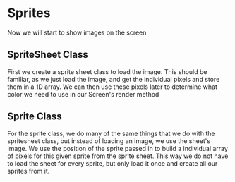 # Sprites

Now we will start to show images on the screen

## SpriteSheet Class

First we create a sprite sheet class to load the image. This should be familiar, as we just load the image, and get the individual pixels and store them in a 1D array.
We can then use these pixels later to determine what color we need to use in our Screen's render method

## Sprite Class

For the sprite class, we do many of the same things that we do with the spritesheet class, but instead of loading an image, we use the sheet's image.
We use the position of the sprite passed in to build a individual array of pixels for this given sprite from the sprite sheet.
This way we do not have to load the sheet for every sprite, but only load it once and create all our sprites from it.

